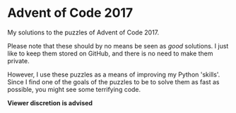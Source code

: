 # Advent of Code 2017

My solutions to the puzzles of Advent of Code 2017.

Please note that these should by no means be seen as _good_ solutions. I just
like to keep them stored on GitHub, and there is no need to make them private.

However, I use these puzzles as a means of improving my Python 'skills'. Since
I find one of the goals of the puzzles to be to solve them as fast as possible,
you might see some terrifying code.

__Viewer discretion is advised__
